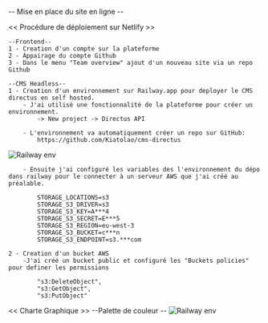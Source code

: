 -- Mise en place du site en ligne --

<< Procédure de déploiement  sur Netlify >>

    --Frontend--
    1 - Creation d'un compte sur la plateforme
    2 - Appairage du compte Github
    3 - Dans le menu "Team overview" ajout d'un nouveau site via un repo Github

    --CMS Headless--
    1 - Creation d'un environnement sur Railway.app pour deployer le CMS directus en self hosted.
        - J'ai utilisé une fonctionnalité de la plateforme pour créer un environnement.
            -> New project -> Directus API

        - L'environnement va automatiquement créer un repo sur GitHub: 
            https://github.com/Kiatolao/cms-directus

![Railway env](https://charles-cantin.s3.eu-west-3.amazonaws.com/image/railway.png)

        - Ensuite j'ai configuré les variables des l'environnement du dépo dans railway pour le connecter à un serveur AWS que j'ai créé au préalable.

            STORAGE_LOCATIONS=s3
            STORAGE_S3_DRIVER=s3
            STORAGE_S3_KEY=A***4
            STORAGE_S3_SECRET=E***5
            STORAGE_S3_REGION=eu-west-3
            STORAGE_S3_BUCKET=c***n
            STORAGE_S3_ENDPOINT=s3.***com
    
    2 - Creation d'un bucket AWS
        -J'ai créé un bucket public et configuré les "Buckets policies" pour definer les permissions

            "s3:DeleteObject",
            "s3:GetObject",
            "s3:PutObject"

<< Charte Graphique >>
    --Palette de couleur --
![Railway env](https://charles-cantin.s3.eu-west-3.amazonaws.com/image/palette.png)    